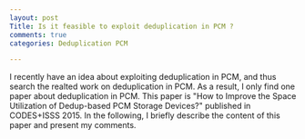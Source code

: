 ```yaml
---
layout: post
Title: Is it feasible to exploit deduplication in PCM ?
comments: true
categories: Deduplication PCM

---
```


I recently have an idea about exploiting deduplication in PCM, and thus search the realted work on deduplication in PCM. As a result, I only find one paper about deduplication in PCM. This paper is "How to Improve the Space Utilization of Dedup-based PCM Storage Devices?" published in CODES+ISSS 2015. In the following, I briefly describe the content of this paper and present my comments.  